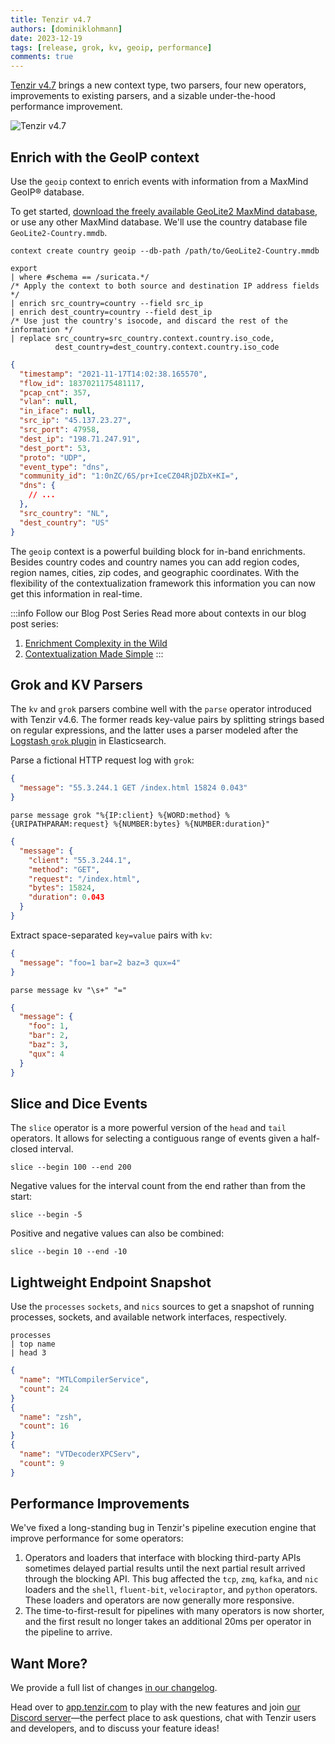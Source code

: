 ```yaml
---
title: Tenzir v4.7
authors: [dominiklohmann]
date: 2023-12-19
tags: [release, grok, kv, geoip, performance]
comments: true
---
```


[Tenzir v4.7](https://github.com/tenzir/tenzir/releases/tag/v4.7.0) brings a new
context type, two parsers, four new operators, improvements to existing parsers,
and a sizable under-the-hood performance improvement.

![Tenzir v4.7](tenzir-v4.7.excalidraw.svg)

<!-- truncate -->

## Enrich with the GeoIP context

Use the `geoip` context to enrich events with information from a MaxMind GeoIP®
database.

To get started, [download the freely available GeoLite2 MaxMind
database](https://dev.maxmind.com/geoip/geolite2-free-geolocation-data), or use
any other MaxMind database. We'll use the country database file
`GeoLite2-Country.mmdb`.

```text {0} title="Create a 'geoip' context named 'country'"
context create country geoip --db-path /path/to/GeoLite2-Country.mmdb
```

```text {0} title="Enrich Suricata events with the 'country' context"
export
| where #schema == /suricata.*/
/* Apply the context to both source and destination IP address fields */
| enrich src_country=country --field src_ip
| enrich dest_country=country --field dest_ip
/* Use just the country's isocode, and discard the rest of the information */
| replace src_country=src_country.context.country.iso_code,
          dest_country=dest_country.context.country.iso_code
```

```json {0} title="Possible output"
{
  "timestamp": "2021-11-17T14:02:38.165570",
  "flow_id": 1837021175481117,
  "pcap_cnt": 357,
  "vlan": null,
  "in_iface": null,
  "src_ip": "45.137.23.27",
  "src_port": 47958,
  "dest_ip": "198.71.247.91",
  "dest_port": 53,
  "proto": "UDP",
  "event_type": "dns",
  "community_id": "1:0nZC/6S/pr+IceCZ04RjDZbX+KI=",
  "dns": {
    // ...
  },
  "src_country": "NL",
  "dest_country": "US"
}
```

The `geoip` context is a powerful building block for in-band enrichments.
Besides country codes and country names you can add region codes, region names,
cities, zip codes, and geographic coordinates. With the flexibility of the
contextualization framework this information you can now get this information in
real-time.

:::info Follow our Blog Post Series
Read more about contexts in our blog post series:
1. [Enrichment Complexity in the Wild](/blog/enrichment-complexity-in-the-wild)
2. [Contextualization Made Simple](/blog/contextualization-made-simple)
:::

## Grok and KV Parsers

The `kv` and `grok` parsers combine well with the `parse` operator introduced
with Tenzir v4.6. The former reads key-value pairs by splitting strings based on
regular expressions, and the latter uses a parser modeled after the [Logstash
`grok` plugin][logstash-grok] in Elasticsearch.

[logstash-grok]: https://www.elastic.co/guide/en/logstash/current/plugins-filters-grok.html

Parse a fictional HTTP request log with `grok`:

```json {0} title="Example input"
{
  "message": "55.3.244.1 GET /index.html 15824 0.043"
}
```

```text {0} title="Parse with grok"
parse message grok "%{IP:client} %{WORD:method} %{URIPATHPARAM:request} %{NUMBER:bytes} %{NUMBER:duration}"
```

```json {0} title="Example output"
{
  "message": {
    "client": "55.3.244.1",
    "method": "GET",
    "request": "/index.html",
    "bytes": 15824,
    "duration": 0.043
  }
}
```

Extract space-separated `key=value` pairs with `kv`:

```json {0} title="Example input"
{
  "message": "foo=1 bar=2 baz=3 qux=4"
}
```

```text {0} title="Parse with kv"
parse message kv "\s+" "="
```

```json {0} title="Example output"
{
  "message": {
    "foo": 1,
    "bar": 2,
    "baz": 3,
    "qux": 4
  }
}
```

## Slice and Dice Events

The `slice` operator is a more powerful version of the `head` and `tail`
operators. It allows for selecting a contiguous range of events given a
half-closed interval.

```text {0} title="Get the second 100 events"
slice --begin 100 --end 200
```

Negative values for the interval count from the end rather than from the start:

```text {0} title="Get the last 5 events"
slice --begin -5
```

Positive and negative values can also be combined:

```text {0} title="Get everything but the first 10 and the last 10 events"
slice --begin 10 --end -10
```

## Lightweight Endpoint Snapshot

Use the `processes` `sockets`, and `nics` sources to get a snapshot of running
processes, sockets, and available network interfaces, respectively.

```text {0} title="Top three running processes by name"
processes
| top name
| head 3
```

```json {0} title="Possible output"
{
  "name": "MTLCompilerService",
  "count": 24
}
{
  "name": "zsh",
  "count": 16
}
{
  "name": "VTDecoderXPCServ",
  "count": 9
}
```

## Performance Improvements

We've fixed a long-standing bug in Tenzir's pipeline execution engine that
improve performance for some operators:

1. Operators and loaders that interface with blocking third-party APIs sometimes
   delayed partial results until the next partial result arrived through the
   blocking API. This bug affected the `tcp`, `zmq`, `kafka`, and `nic` loaders
   and the `shell`, `fluent-bit`, `velociraptor`, and `python` operators. These
   loaders and operators are now generally more responsive.
2. The time-to-first-result for pipelines with many operators is now shorter,
   and the first result no longer takes an additional 20ms per operator in the
   pipeline to arrive.

## Want More?

We provide a full list of changes [in our changelog](/changelog#v470).

Head over to [app.tenzir.com](https://app.tenzir.com) to play with the new
features and join [our Discord server](/discord)—the perfect place to ask
questions, chat with Tenzir users and developers, and to discuss your feature
ideas!
